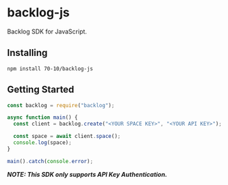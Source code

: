 # backlog-js

Backlog SDK for JavaScript.

## Installing

```
npm install 70-10/backlog-js
```

## Getting Started

```javascript
const backlog = require("backlog");

async function main() {
  const client = backlog.create("<YOUR SPACE KEY>", "<YOUR API KEY>");

  const space = await client.space();
  console.log(space);
}

main().catch(console.error);
```

_**NOTE: This SDK only supports API Key Authentication.**_
